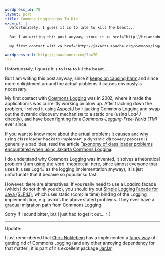 ```yaml
--- 
wordpress_id: 70
layout: post
title: Commons Logging Has To Die
excerpt: |
  Unfortunately, I guess it is to late to kill the beast...
  
  But I am writing this post anyway, since it <a href="http://briankuhn.com/?p=33">keeps on causing harm</a> and since more enlightment around the actual problems it causes obviously is necessary.
  
  My first contact with <a href="http://jakarta.apache.org/commons/logging/">Commons Logging</a>was in 2002, where it made the application is was currently working on blow up. After tracking down the problem, I solved it using <a href="http://eclipse.org/aspectj/">AspectJ</a> by hijacking Commons Logging and swap out the dynamic discovery mechanism to a static one (using <a href="http://logging.apache.org/log4j/docs/">Log4J</a> directly), and have been fighting for a <em>Commons-Logging-Free-World (TM)</em> ever since.

wordpress_url: http://jonasboner.com/?p=70
---
```

Unfortunately, I guess it is to late to kill the beast...

But I am writing this post anyway, since it <a href="http://briankuhn.com/?p=33">keeps on causing harm</a> and since more enlightment around the actual problems it causes obviously is necessary.

My first contact with <a href="http://jakarta.apache.org/commons/logging/">Commons Logging</a> was in 2002, where it made the application is was currently working on blow up. After tracking down the problem, I solved it using <a href="http://eclipse.org/aspectj/">AspectJ</a> by hijacking Commons Logging and swap out the dynamic discovery mechanism to a static one (using <a href="http://logging.apache.org/log4j/docs/">Log4J</a> directly), and have been fighting for a <em>Commons-Logging-Free-World (TM)</em> ever since.

If you want to know more about the actual problems it causes and why using class loader hacks to implement a dynamic discovery process is generally a bad idea, read the article <a href="http://www.qos.ch/logging/classloader.jsp">Taxonomy of class loader problems encountered when using Jakarta Commons Logging</a>.

I do understand why Commons Logging was invented, it solves a theoretical problem (I am using the word 'theoretical' here, since almost everyone that uses it, uses Log4J as the logging implementation anyway), it is just unfortunate that it became so popular so fast.

However, there are alternatives. If you really need to use a Logging facade (which I do not think you do), you should try out <a href="http://www.slf4j.org/">Simple Logging Facade for Java (SLF4J)</a>, which uses static (compile time) binding of the Logging implementation, e.g. avoids the above stated problems.  They even have a <a href="http://www.slf4j.org/manual.html#gradual">gradual migration path</a> from Commons Logging. 

Sorry if I sound bitter, but I just had to get it out... :-)

----
Update:

I just remembered that <a href="http://sixlegs.com/blog">Chris Nokleberg</a> has a implemented a <a href="http://sixlegs.com/blog/java/dependency-killer.html">fancy way</a> of getting rid of Commons Logging (and any other annoying dependency for that matter), it is part of his excellent package <a href="http://tonicsystems.com/products/jarjar/">JarJar</a>.
